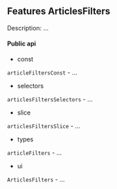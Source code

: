 ## Features ArticlesFilters

Description: ...

#### Public api

- const

`articleFiltersConst` - ...

- selectors

`articlesFiltersSelectors` - ...

- slice

`articlesFiltersSlice` - ...

- types

`articleFilters` - ...

- ui

`ArticlesFilters` - ...
